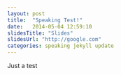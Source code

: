 ```yaml
---
layout: post
title:  "Speaking Test!"
date:   2014-05-04 12:59:10
slidesTitle: "Slides"
slidesUrl: "http://google.com"
categories: speaking jekyll update
---
```


Just a test
